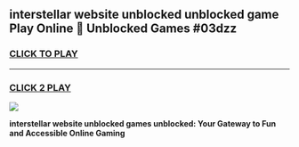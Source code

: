 
## interstellar website unblocked unblocked game Play Online 👋 Unblocked Games #03dzz
<h3>
<a href="https://premium.freeplayer.one?title=interstellar_website_unblocked&ref=21F">CLICK TO PLAY</a></h3>
<hr>

<h3>
<a href="https://premium.freeplayer.one?title=interstellar_website_unblocked&ref=21F">CLICK 2 PLAY</a>
  
</h3>

<a href="https://premium.freeplayer.one?title=interstellar_website_unblocked&ref=21F/"><img src="https://clearcache.store/games.png"></a>


**interstellar website unblocked games unblocked: Your Gateway to Fun and Accessible Online Gaming**
